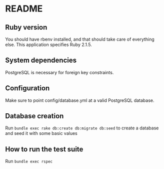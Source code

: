 # README

## Ruby version
You should have rbenv installed, and that should take care of everything else.
This application specifies Ruby 2.1.5.

## System dependencies
PostgreSQL is necessary for foreign key constraints.

## Configuration
Make sure to point config/database.yml at a valid PostgreSQL database.

## Database creation
Run `bundle exec rake db:create db:migrate db:seed` to create a database
and seed it with some basic values

## How to run the test suite
Run `bundle exec rspec`